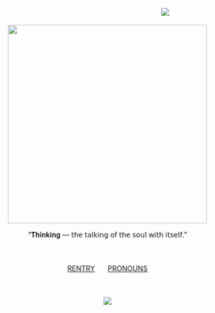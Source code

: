 ㅤㅤㅤㅤㅤㅤㅤㅤㅤㅤㅤㅤㅤㅤㅤㅤㅤㅤㅤㅤㅤㅤ ㅤㅤ ㅤ ㅤㅤ![](https://komarev.com/ghpvc/?username=hymnusveritatis&style=for-the-badge&color=72629e&label=☼)


<p align="center">
   <img src="https://file.garden/aAg-tXrabAPrZUtx/67_sin_titulo_20250526211215.png"%7Bwidth=400px height=400px}/>
</p>



<p align="center">
“𝐓𝐡𝐢𝐧𝐤𝐢𝐧𝐠 — 𝗍𝗁𝖾 𝗍𝖺𝗅𝗄𝗂𝗇𝗀 𝗈𝖿 𝗍𝗁𝖾 𝗌𝗈𝗎𝗅 𝗐𝗂𝗍𝗁 𝗂𝗍𝗌𝖾𝗅𝖿.”
</p>
ㅤㅤㅤㅤㅤㅤ


<p align="center">
<a href="https://rentry.co/veritasetvirtus">RENTRY</a>ㅤㅤ<a href="https://pronouns.cc/@orphicverity">PRONOUNS</a>
</p>
ㅤㅤㅤㅤㅤㅤ
ㅤㅤㅤㅤㅤㅤ
<p align="center">
   <img src="https://64.media.tumblr.com/ed6c3199da0b60b8568dbd2d11d8bc3b/c6a761c486be9cef-c2/s75x75_c1/e253dc3e2cf69333358aeabe3baaeb894539b11f.gifv">
</p>
